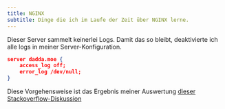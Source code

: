 ```yaml
---
title: NGINX
subtitle: Dinge die ich im Laufe der Zeit über NGINX lerne.
---
```


Dieser Server sammelt keinerlei Logs. Damit das so bleibt, deaktivierte ich alle logs in meiner Server-Konfiguration.

```json
server dadda.moe {
    access_log off;
    error_log /dev/null;
}
```

Diese Vorgehensweise ist das Ergebnis meiner Auswertung [dieser Stackoverflow-Diskussion](https://serverfault.com/questions/318574/how-to-disable-nginx-logging)
